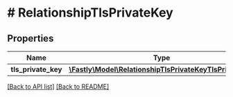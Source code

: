 # # RelationshipTlsPrivateKey

## Properties

Name | Type | Description | Notes
------------ | ------------- | ------------- | -------------
**tls_private_key** | [**\Fastly\Model\RelationshipTlsPrivateKeyTlsPrivateKey**](RelationshipTlsPrivateKeyTlsPrivateKey.md) |  | [optional] 


[[Back to API list]](../../README.md#endpoints) [[Back to README]](../../README.md)
